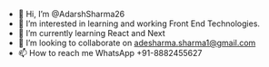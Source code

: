 - 👋 Hi, I’m @AdarshSharma26
- 👀 I’m interested in learning and working Front End Technologies.
- 🌱 I’m currently learning React and Next
- 💞️ I’m looking to collaborate on adesharma.sharma1@gmail.com
- 📫 How to reach me WhatsApp +91-8882455627

<!---
AdarshSharma26/AdarshSharma26 is a ✨ special ✨ repository because its `README.md` (this file) appears on your GitHub profile.
You can click the Preview link to take a look at your changes.
--->
